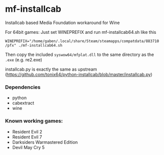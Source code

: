 # mf-installcab
Installcab based Media Foundation workaround for Wine

For 64bit games:
Just set WINEPREFIX and run mf-installcab64.sh like this

`WINEPREFIX="/home/gaben/.local/share/Steam/steamapps/compatdata/883710/pfx" ./mf-installcab64.sh`

Then copy the included `syswow64/mfplat.dll` to the same directory as the `.exe` (e.g. re2.exe)

installcab.py is exactly the same as upstream (https://github.com/tonix64/python-installcab/blob/master/installcab.py)

### Dependencies
- python
- cabextract
- wine

### Known working games:
- Resident Evil 2
- Resident Evil 7
- Darksiders Warmastered Edition
- Devil May Cry 5
